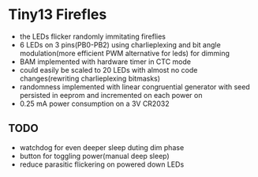 # Tiny13 Firefles #

- the LEDs flicker randomly immitating fireflies
- 6 LEDs on 3 pins(PB0-PB2) using charlieplexing and bit angle modulation(more efficient PWM alternative for leds) for dimming
- BAM implemented with hardware timer in CTC mode
- could easily be scaled to 20 LEDs with almost no code changes(rewriting charlieplexing bitmasks)
- randomness implemented with linear congruential generator with seed persisted in eeprom and incremented on each power on
- 0.25 mA power consumption on a 3V CR2032

## TODO

- watchdog for even deeper sleep duting dim phase
- button for toggling power(manual deep sleep)
- reduce parasitic flickering on powered down LEDs